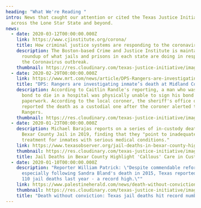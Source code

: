 ```yaml
---
heading: "What We're Reading "
intro: News that caught our attention or cited the Texas Justice Initiative from
  across the Lone Star State and beyond.
news:
  - date: 2020-03-12T00:00:00.000Z
    link: https://www.cjinstitute.org/corona/
    title: How criminal justice systems are responding to the coronavirus outbreak
    description: The Boston-based Crime and Justice Institute is maintaining a
      roundup of what jails and prisons in each state are doing in response to
      the Coronavirus outbreak.
    thumbnail: https://res.cloudinary.com/texas-justice-initiative/image/upload/v1586983248/CJI_omifur.svg
  - date: 2020-02-29T00:00:00.000Z
    link: https://www.mrt.com/news/article/DPS-Rangers-are-investigating-inmate-s-death-15095510.php?fbclid=IwAR2u5R9dQkvF8VjFW7tR9E0vMh3d7gC8D-Lq4IKD8SXnj8sozsA1Ph06h3U
    title: "DPS: Rangers are investigating inmate’s death at Midland County jail"
    description: According to Caitlin Randle's reporting, a man who was released on
      bond to die in a hospital was physically unable to sign his bond
      paperwork. According to the local coroner, the sheriff's office only
      reported the death as a custodial one after the coroner alerted the Texas
      Rangers.
    thumbnail: https://res.cloudinary.com/texas-justice-initiative/image/upload/v1583099398/MRT_amoetr.png
  - date: 2020-01-23T00:00:00.000Z
    description: Michael Barajas reports on a series of in-custody deaths at the
      Bexar County Jail in 2019, finding that they "point to inadequate
      treatment for inmates with serious medical conditions."
    link: https://www.texasobserver.org/jail-deaths-in-bexar-county-highlight-callous-care-in-custody/
    thumbnail: https://res.cloudinary.com/texas-justice-initiative/image/upload/v1582687831/download_mifcbf.svg
    title: Jail Deaths in Bexar County Highlight 'Callous' Care in Custody
  - date: 2020-01-10T00:00:00.000Z
    description: "Reporter William Patrick: \"Despite commendable reforms,
      especially following Sandra Bland's death in 2015, Texas reported at least
      110 jail deaths last year - a record high.\""
    link: https://www.palestineherald.com/news/death-without-conviction-texas-jail-deaths-hit-record-number-in/article_f740ab4e-33ea-11ea-8808-0b080e3512c4.html
    thumbnail: https://res.cloudinary.com/texas-justice-initiative/image/upload/v1582688026/PHP_p0mrmz.png
    title: "Death without conviction: Texas jail deaths hit record number in 2019"
---
```

